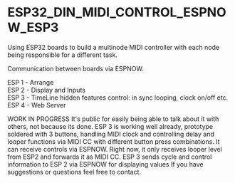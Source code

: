 # ESP32_DIN_MIDI_CONTROL_ESPNOW_ESP3

Using ESP32 boards to build a multinode MIDI controller with each node being responsible for a different task. 

Communication between boards via ESPNOW.

ESP 1 - Arrange <br>
ESP 2 - Display and Inputs <br>
ESP 3 - TimeLine hidden features control: in sync looping, clock on/off etc. <br>
ESP 4 - Web Server <br>

WORK IN PROGRESS
It's public for easily being able to talk about it with others, not because its done.
ESP 3 is working well already, prototype soldered with 3 buttons, handling MIDI clock and controlling delay and looper functions via MIDI CC with different button press combinations. 
It can receive controls via ESPNOW. Right now, it only receives looper level from ESP2 and forwards it as MIDI CC.
ESP 3 sends cycle and control information to ESP 2 via ESPNOW for displaying values
If you have suggestions or questions feel free to contact.
